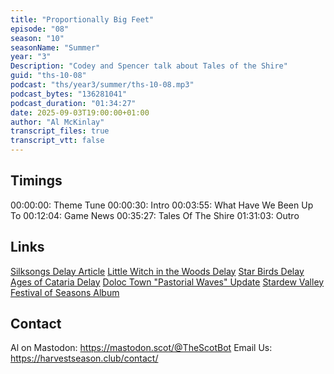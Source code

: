 ```yaml
---
title: "Proportionally Big Feet"
episode: "08"
season: "10"
seasonName: "Summer"
year: "3"
Description: "Codey and Spencer talk about Tales of the Shire"
guid: "ths-10-08"
podcast: "ths/year3/summer/ths-10-08.mp3"
podcast_bytes: "136281041"
podcast_duration: "01:34:27"
date: 2025-09-03T19:00:00+01:00
author: "Al McKinlay"
transcript_files: true
transcript_vtt: false
---
```


## Timings

00:00:00: Theme Tune
00:00:30: Intro
00:03:55: What Have We Been Up To
00:12:04: Game News
00:35:27: Tales Of The Shire
01:31:03: Outro

## Links

[Silksongs Delay Article](https://www.msn.com/en-us/news/technology/even-more-games-are-moving-out-of-silksong-s-way-i-feel-like-a-little-krill-trying-not-to-get-eaten-by-a-blue-whale/ar-AA1L3ggC)
[Little Witch in the Woods Delay](https://store.steampowered.com/news/app/1594940/view/502834059926307452)
[Star Birds Delay](https://store.steampowered.com/news/app/2719750/view/538863491448046148)
[Ages of Cataria Delay](https://www.kickstarter.com/projects/1357767389/colonies-of-cataria-online-colony-sim-game/posts/4468725)
[Doloc Town "Pastorial Waves" Update](https://store.steampowered.com/news/app/2285550/view/541114656762102015)
[Stardew Valley Festival of Seasons Album](https://linktr.ee/festivalofseasons)

## Contact

Al on Mastodon: https://mastodon.scot/@TheScotBot
Email Us: https://harvestseason.club/contact/
